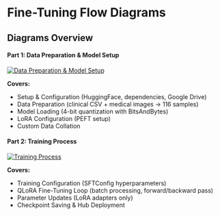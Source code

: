 # Fine-Tuning Flow Diagrams

## Diagrams Overview

#### Part 1: Data Preparation & Model Setup
[![Data Preparation & Model Setup](https://www.plantuml.com/plantuml/proxy?cache=no&src=https://raw.githubusercontent.com/vgu-its24-psd/MedDiag/main/fine_tunning/1_data_preparation_and_model_setup.puml)](1_data_preparation_and_model_setup.puml)

**Covers:**
- Setup & Configuration (HuggingFace, dependencies, Google Drive)
- Data Preparation (clinical CSV + medical images → 116 samples)
- Model Loading (4-bit quantization with BitsAndBytes)
- LoRA Configuration (PEFT setup)
- Custom Data Collation

#### Part 2: Training Process
[![Training Process](https://www.plantuml.com/plantuml/proxy?cache=no&src=https://raw.githubusercontent.com/vgu-its24-psd/MedDiag/main/fine_tunning/2_training_process.puml)](2_training_process.puml)

**Covers:**
- Training Configuration (SFTConfig hyperparameters)
- QLoRA Fine-Tuning Loop (batch processing, forward/backward pass)
- Parameter Updates (LoRA adapters only)
- Checkpoint Saving & Hub Deployment
